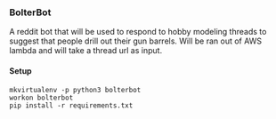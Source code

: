 ### BolterBot

A reddit bot that will be used to respond to hobby modeling threads to suggest that people drill out their gun barrels. Will be ran out of AWS lambda and will take a thread url as input.

#### Setup

```
mkvirtualenv -p python3 bolterbot
workon bolterbot
pip install -r requirements.txt
```
